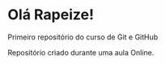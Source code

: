 # Olá Rapeize!
 Primeiro repositório do curso de Git e GitHub

Repositório criado durante uma aula Online.
